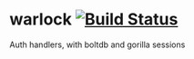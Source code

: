 # warlock [![Build Status](https://drone.io/github.com/gernest/warlock/status.png)](https://drone.io/github.com/gernest/warlock/latest)

Auth handlers, with boltdb and gorilla sessions

